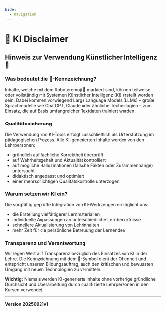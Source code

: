 ```yaml
---
hide:
  - navigation
---
```



# 🤖 KI Disclaimer

## Hinweis zur Verwendung Künstlicher Intelligenz 🤖

### Was bedeutet die 🤖-Kennzeichnung?

Inhalte, welche mit dem Roboteremoji 🤖 markiert sind, können teilweise oder vollständig mit Systemen Künstlicher Intelligenz (KI) erstellt worden sein. Dabei kommen vorwiegend Large Language Models (LLMs) – große Sprachmodelle wie ChatGPT, Claude oder ähnliche Technologien – zum Einsatz, die auf Basis umfangreicher Textdaten trainiert wurden.

### Qualitätssicherung

Die Verwendung von KI-Tools erfolgt ausschließlich als Unterstützung im pädagogischen Prozess. Alle KI-generierten Inhalte werden von den Lehrpersonen:

- gründlich auf fachliche Korrektheit überprüft
- auf Wahrheitsgehalt und Aktualität kontrolliert
- auf mögliche Halluzinationen (falsche Fakten oder Zusammenhänge) untersucht
- didaktisch angepasst und optimiert
- einer mehrschichtigen Qualitätskontrolle unterzogen

### Warum setzen wir KI ein?

Die sorgfältig geprüfte Integration von KI-Werkzeugen ermöglicht uns:

- die Erstellung vielfältigerer Lernmaterialien
- individuelle Anpassungen an unterschiedliche Lernbedürfnisse
- schnellere Aktualisierung von Lehrinhalten
- mehr Zeit für die persönliche Betreuung der Lernenden

### Transparenz und Verantwortung

Wir legen Wert auf Transparenz bezüglich des Einsatzes von KI in der Lehre. Die Kennzeichnung mit dem 🤖-Symbol dient der Offenheit und entspricht unserem Bildungsauftrag, auch den kritischen und bewussten Umgang mit neuen Technologien zu vermitteln.

**Wichtig:** Niemals werden KI-generierte Inhalte ohne vorherige gründliche Durchsicht und Überarbeitung durch qualifizierte Lehrpersonen in den Kursen verwendet.

------

**Version 20250921v1**